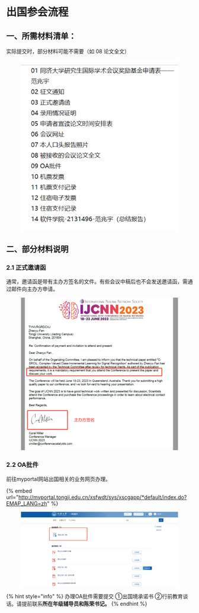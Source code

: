 # 出国参会流程

## 一、所需材料清单：

实际提交时，部分材料可能不需要（如 08 论文全文）

<figure><img src="../.gitbook/assets/image.png" alt=""><figcaption></figcaption></figure>

## 二、部分材料说明

### 2.1 正式邀请函

通常，邀请函是带有主办方签名的文件。有些会议中稿后也不会发送邀请函，需通过邮件向主办方申请。

<figure><img src="../.gitbook/assets/image (1).png" alt=""><figcaption></figcaption></figure>

### 2.2 OA批件

前往myportal网站出国相关的业务网页办理。

{% embed url="http://myportal.tongji.edu.cn/xsfwdt/sys/xscgapp/*default/index.do?EMAP_LANG=zh" %}

<figure><img src="../.gitbook/assets/image (2).png" alt=""><figcaption></figcaption></figure>

{% hint style="info" %}
办理OA批件需要提交 ①出国境承诺书 ②行前教育谈话。请提前联系**所在年级辅导员和陈荣书记。**
{% endhint %}



